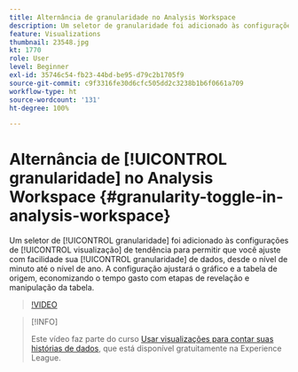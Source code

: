 ```yaml
---
title: Alternância de granularidade no Analysis Workspace
description: Um seletor de granularidade foi adicionado às configurações de visualização de tendência para permitir que você ajuste com facilidade sua granularidade de dados, desde o nível de minuto até o nível de ano. A configuração ajustará o gráfico e a tabela de origem, economizando o tempo gasto com etapas de revelação e manipulação da tabela.
feature: Visualizations
thumbnail: 23548.jpg
kt: 1770
role: User
level: Beginner
exl-id: 35746c54-fb23-44bd-be95-d79c2b1705f9
source-git-commit: c9f3316fe30d6cfc505dd2c3238b1b6f0661a709
workflow-type: ht
source-wordcount: '131'
ht-degree: 100%

---
```


# Alternância de [!UICONTROL granularidade] no Analysis Workspace {#granularity-toggle-in-analysis-workspace}

Um seletor de [!UICONTROL granularidade] foi adicionado às configurações de [!UICONTROL visualização] de tendência para permitir que você ajuste com facilidade sua [!UICONTROL granularidade] de dados, desde o nível de minuto até o nível de ano. A configuração ajustará o gráfico e a tabela de origem, economizando o tempo gasto com etapas de revelação e manipulação da tabela.

>[!VIDEO](https://video.tv.adobe.com/v/23548/?quality=12)

>[!INFO]
>
> Este vídeo faz parte do curso [Usar visualizações para contar suas histórias de dados](https://experienceleague.adobe.com/?recommended=Analytics-U-1-2021.1.visualizations&amp;lang=pt-BR), que está disponível gratuitamente na Experience League.
